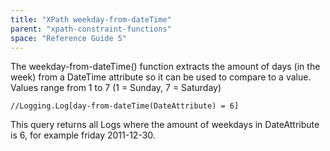 ```yaml
---
title: "XPath weekday-from-dateTime"
parent: "xpath-constraint-functions"
space: "Reference Guide 5"
---
```



The weekday-from-dateTime() function extracts the amount of days (in the week) from a DateTime attribute so it can be used to compare to a value. Values range from 1 to 7 (1 = Sunday, 7 = Saturday)

```
//Logging.Log[day-from-dateTime(DateAttribute) = 6]

```

This query returns all Logs where the amount of weekdays in DateAttribute is 6, for example friday 2011-12-30.
